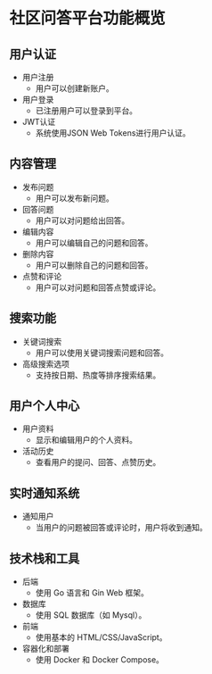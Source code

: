 # 社区问答平台功能概览

## 用户认证
- 用户注册
    - 用户可以创建新账户。
- 用户登录
    - 已注册用户可以登录到平台。
- JWT认证
    - 系统使用JSON Web Tokens进行用户认证。

## 内容管理
- 发布问题
    - 用户可以发布新问题。
- 回答问题
    - 用户可以对问题给出回答。
- 编辑内容
    - 用户可以编辑自己的问题和回答。
- 删除内容
    - 用户可以删除自己的问题和回答。
- 点赞和评论
    - 用户可以对问题和回答点赞或评论。

## 搜索功能
- 关键词搜索
    - 用户可以使用关键词搜索问题和回答。
- 高级搜索选项
    - 支持按日期、热度等排序搜索结果。

## 用户个人中心
- 用户资料
    - 显示和编辑用户的个人资料。
- 活动历史
    - 查看用户的提问、回答、点赞历史。

## 实时通知系统
- 通知用户
    - 当用户的问题被回答或评论时，用户将收到通知。

## 技术栈和工具
- 后端
    - 使用 Go 语言和 Gin Web 框架。
- 数据库
    - 使用 SQL 数据库（如 Mysql）。
- 前端
    - 使用基本的 HTML/CSS/JavaScript。
- 容器化和部署
    - 使用 Docker 和 Docker Compose。
